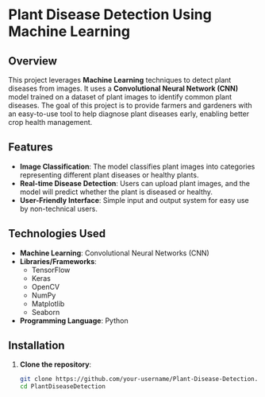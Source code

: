 # Plant Disease Detection Using Machine Learning

## Overview
This project leverages **Machine Learning** techniques to detect plant diseases from images. It uses a **Convolutional Neural Network (CNN)** model trained on a dataset of plant images to identify common plant diseases. The goal of this project is to provide farmers and gardeners with an easy-to-use tool to help diagnose plant diseases early, enabling better crop health management.

## Features
- **Image Classification**: The model classifies plant images into categories representing different plant diseases or healthy plants.
- **Real-time Disease Detection**: Users can upload plant images, and the model will predict whether the plant is diseased or healthy.
- **User-Friendly Interface**: Simple input and output system for easy use by non-technical users.

## Technologies Used
- **Machine Learning**: Convolutional Neural Networks (CNN)
- **Libraries/Frameworks**:
  - TensorFlow
  - Keras
  - OpenCV
  - NumPy
  - Matplotlib
  - Seaborn
- **Programming Language**: Python

## Installation

1. **Clone the repository**:
   ```bash
   git clone https://github.com/your-username/Plant-Disease-Detection.git
   cd PlantDiseaseDetection
